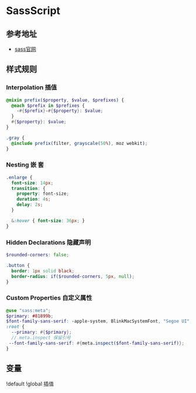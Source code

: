 # SassScript

## 参考地址
- [sass官网](https://sass-lang.com/documentation/style-rules/declarations/)

## 样式规则
### Interpolation 插值
```scss
@mixin prefix($property, $value, $prefixes) {
  @each $prefix in $prefixes {
    -#{$prefix}-#{$property}: $value;
  }
  #{$property}: $value;
}

.gray {
  @include prefix(filter, grayscale(50%), moz webkit);
}
```

### Nesting 嵌 套
```scss
.enlarge {
  font-size: 14px;
  transition: {
    property: font-size;
    duration: 4s;
    delay: 2s;
  }

  &:hover { font-size: 36px; }
}
```

### Hidden Declarations 隐藏声明
```scss
$rounded-corners: false;

.button {
  border: 1px solid black;
  border-radius: if($rounded-corners, 5px, null);
}
```

### Custom Properties 自定义属性
```scss
@use "sass:meta";
$primary: #81899b;
$font-family-sans-serif: -apple-system, BlinkMacSystemFont, "Segoe UI", Roboto;
:root {
  --primary: #{$primary};
  // meta.inspect 保留引号
 --font-family-sans-serif: #{meta.inspect($font-family-sans-serif)};
}
```

## 变量
!default
!global
插值

